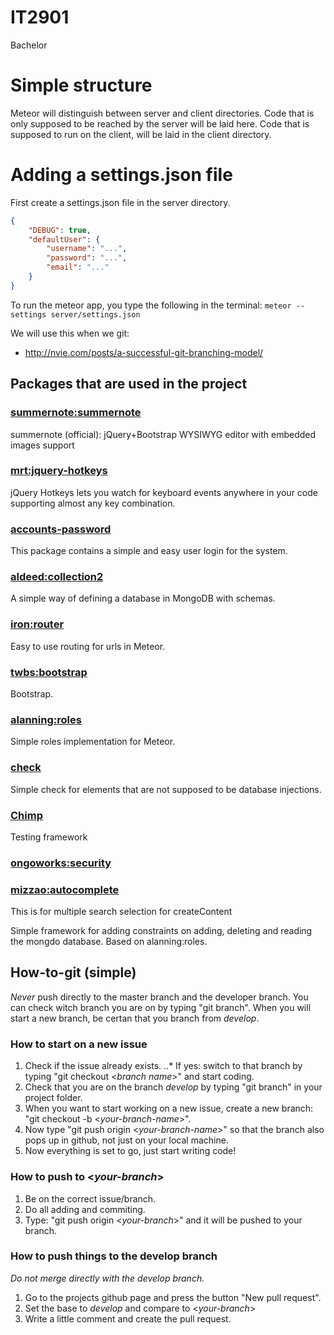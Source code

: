 # IT2901
Bachelor

# Simple structure
Meteor will distinguish between server and client directories. Code that is only supposed to be reached by the server will be laid here.
Code that is supposed to run on the client, will be laid in the client directory.

# Adding a settings.json file

First create a settings.json file in the server directory.
```json
{
	"DEBUG": true,
	"defaultUser": {
		"username": "...",
		"password": "...",
		"email": "..."
	}
}
```
To run the meteor app, you type the following in the terminal:
`meteor --settings server/settings.json`

We will use this when we git:
 - http://nvie.com/posts/a-successful-git-branching-model/

## Packages that are used in the project

### [summernote:summernote](https://atmospherejs.com/summernote/summernote)

summernote (official): jQuery+Bootstrap WYSIWYG editor with embedded images support

### [mrt:jquery-hotkeys](https://atmospherejs.com/mrt/jquery-hotkeys)

jQuery Hotkeys lets you watch for keyboard events anywhere in your code supporting almost any key combination.

### [accounts-password](https://atmospherejs.com/meteor/accounts-password)

This package contains a simple and easy user login for the system.

### [aldeed:collection2](https://atmospherejs.com/aldeed/collection2)

A simple way of defining a database in MongoDB with schemas.

### [iron:router](https://atmospherejs.com/iron/router)

Easy to use routing for urls in Meteor.

### [twbs:bootstrap](https://atmospherejs.com/twbs/bootstrap)

Bootstrap.

### [alanning:roles](https://atmospherejs.com/alanning/roles)

Simple roles implementation for Meteor. 

### [check](https://atmospherejs.com/meteor/check)

Simple check for elements that are not supposed to be database injections.

### [Chimp](https://chimp.readme.io/)

Testing framework

### [ongoworks:security](https://atmospherejs.com/ongoworks/security)

### [mizzao:autocomplete](https://atmospherejs.com/mizzao/autocomplete)
This is for multiple search selection for createContent

Simple framework for adding constraints on adding, deleting and reading the mongdo database. Based on alanning:roles.

## How-to-git (simple)

*Never* push directly to the master branch and the developer branch. You can check witch branch you are on by typing "git branch". 
When you will start a new branch, be certan that you branch from *develop*.



### How to start on a new issue

1. Check if the issue already exists.
..* If yes: switch to that branch by typing "git checkout <*branch name*>" and start coding.
2. Check that you are on the branch *develop* by typing "git branch" in your project folder.
3. When you want to start working on a new issue, create a new branch: "git checkout -b <*your-branch-name*>".
4. Now type "git push origin <*your-branch-name*>" so that the branch also pops up in github, not just on your local machine.
5. Now everything is set to go, just start writing code!

### How to push to <*your-branch*>

1. Be on the correct issue/branch.
2. Do all adding and commiting.
3. Type: "git push origin <*your-branch*>" and it will be pushed to your branch.

### How to push things to the develop branch

*Do not merge directly with the develop branch.*

1. Go to the projects github page and press the button "New pull request".
2. Set the base to *develop* and compare to <*your-branch*>
3. Write a little comment and create the pull request.
